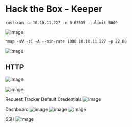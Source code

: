 # Hack the Box - Keeper

```
rustscan -a 10.10.11.227 -r 0-65535 --ulimit 5000 
```
![image](https://github.com/karanshergill/Hack-the-Box/assets/83878909/66939215-b494-486c-91cf-c24c5845167d)

```
nmap -sV -sC -A --min-rate 1000 10.10.11.227 -p 22,80
```
![image](https://github.com/karanshergill/Hack-the-Box/assets/83878909/d9b95b35-fff7-471f-9257-09aa865cc3f9)

## HTTP
![image](https://github.com/karanshergill/Hack-the-Box/assets/83878909/f306fea0-644b-4415-b2d4-d5a5041ce776)

![image](https://github.com/karanshergill/Hack-the-Box/assets/83878909/ad643d0d-40bb-45e9-96a4-922da6d26d45)

Request Tracker Default Credentials
![image](https://github.com/karanshergill/Hack-the-Box/assets/83878909/cf2f5581-c7de-4cb1-8f59-a469adf05737)

Dashboard
![image](https://github.com/karanshergill/Hack-the-Box/assets/83878909/bc5655f3-6405-4a33-a712-a8941dcafc80)
![image](https://github.com/karanshergill/Hack-the-Box/assets/83878909/4bb08dfa-b361-4be2-8d75-66e7c7f6f7c7)
![image](https://github.com/karanshergill/Hack-the-Box/assets/83878909/22b263dc-63ec-49df-baf0-d33b2a0af87c)

SSH
![image](https://github.com/karanshergill/Hack-the-Box/assets/83878909/b612ec6c-ad5c-4eab-8ffe-1278d26e3cf9)
